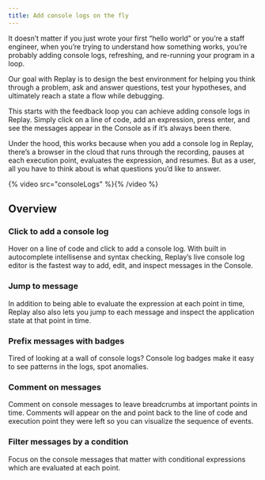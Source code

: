 ```yaml
---
title: Add console logs on the fly
---
```


It doesn’t matter if you just wrote your first “hello world” or you’re a staff engineer, when you’re trying to understand how something works, you’re probably adding console logs, refreshing, and re-running your program in a loop.

Our goal with Replay is to design the best environment for helping you think through a problem, ask and answer questions, test your hypotheses, and ultimately reach a state a flow while debugging.

This starts with the feedback loop you can achieve adding console logs in Replay. Simply click on a line of code, add an expression, press enter, and see the messages appear in the Console as if it’s always been there.

Under the hood, this works because when you add a console log in Replay, there’s a browser in the cloud that runs through the recording, pauses at each execution point, evaluates the expression, and resumes. But as a user, all you have to think about is what questions you’d like to answer.

{% video src="consoleLogs" %}{% /video %}

## Overview

### Click to add a console log

Hover on a line of code and click to add a console log. With built in autocomplete intellisense and syntax checking, Replay’s live console log editor is the fastest way to add, edit, and inspect messages in the Console.

### Jump to message

In addition to being able to evaluate the expression at each point in time, Replay also also lets you jump to each message and inspect the application state at that point in time.

### Prefix messages with badges

Tired of looking at a wall of console logs? Console log badges make it easy to see patterns in the logs, spot anomalies.

### Comment on messages

Comment on console messages to leave breadcrumbs at important points in time. Comments will appear on the and point back to the line of code and execution point they were left so you can visualize the sequence of events.

### Filter messages by a condition

Focus on the console messages that matter with conditional expressions which are evaluated at each point.
